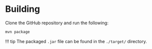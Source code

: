 # Building

Clone the GitHub repository and run the following:
```sh
mvn package
```

!!! tip
    The packaged `.jar` file can be found in the `./target/` directory.